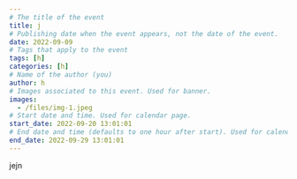 ```yaml
---
# The title of the event
title: j
# Publishing date when the event appears, not the date of the event.
date: 2022-09-09
# Tags that apply to the event
tags: [h]
categories: [h]
# Name of the author (you)
author: h
# Images associated to this event. Used for banner.
images:
  - /files/img-1.jpeg
# Start date and time. Used for calendar page.
start_date: 2022-09-20 13:01:01
# End date and time (defaults to one hour after start). Used for calendar page.
end_date: 2022-09-29 13:01:01
---
```


jejn

